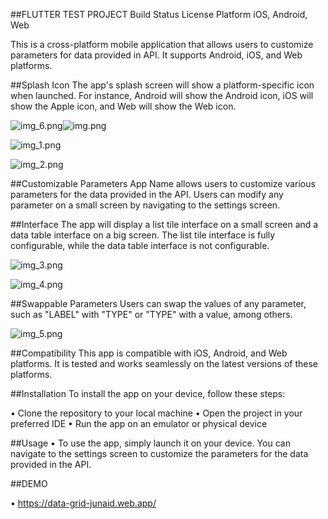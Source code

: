 ##FLUTTER TEST PROJECT
Build Status
License
Platform iOS, Android, Web

This is a cross-platform mobile application that allows users to customize parameters for data provided in API. It supports Android, iOS, and Web platforms.

##Splash Icon
The app's splash screen will show a platform-specific icon when launched. For instance, Android will show the Android icon, iOS will show the Apple icon, and Web will show the Web icon.

![img_6.png](img_6.png)![img.png](img.png)

![img_1.png](img_1.png)

![img_2.png](img_2.png)

##Customizable Parameters
App Name allows users to customize various parameters for the data provided in the API. Users can modify any parameter on a small screen by navigating to the settings screen.

##Interface
The app will display a list tile interface on a small screen and a data table interface on a big screen. The list tile interface is fully configurable, while the data table interface is not configurable.

![img_3.png](img_3.png)

![img_4.png](img_4.png)

##Swappable Parameters
Users can swap the values of any parameter, such as "LABEL" with "TYPE" or "TYPE" with a value, among others.

![img_5.png](img_5.png)

##Compatibility
This app is compatible with iOS, Android, and Web platforms. It is tested and works seamlessly on the latest versions of these platforms.

##Installation
To install the app on your device, follow these steps:

• Clone the repository to your local machine
• Open the project in your preferred IDE
• Run the app on an emulator or physical device

##Usage
• To use the app, simply launch it on your device. You can navigate to the settings screen to customize the parameters for the data provided in the API.

##DEMO

• https://data-grid-junaid.web.app/